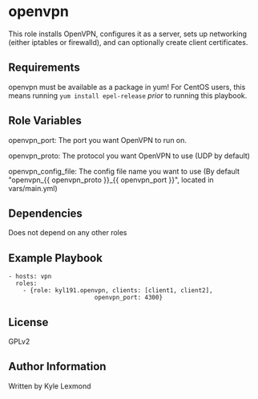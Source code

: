 openvpn
=========

This role installs OpenVPN, configures it as a server, sets up networking (either iptables or firewalld), and can optionally create client certificates.

Requirements
------------

openvpn must be available as a package in yum! For CentOS users, this means running `yum install epel-release` *prior* to running this playbook.

Role Variables
--------------

openvpn_port: The port you want OpenVPN to run on.

openvpn_proto: The protocol you want OpenVPN to use (UDP by default)

openvpn\_config\_file: The config file name you want to use (By default "openvpn\_{{ openvpn\_proto }}\_{{ openvpn\_port }}", located in vars/main.yml)

Dependencies
------------

Does not depend on any other roles

Example Playbook
----------------

    - hosts: vpn
      roles:
        - {role: kyl191.openvpn, clients: [client1, client2],
                            openvpn_port: 4300}

License
-------

GPLv2

Author Information
------------------

Written by Kyle Lexmond
